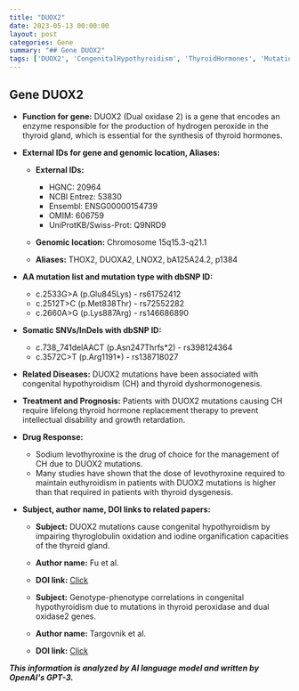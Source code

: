 ```yaml
---
title: "DUOX2"
date: 2023-05-13 00:00:00
layout: post
categories: Gene
summary: "## Gene DUOX2"
tags: ['DUOX2', 'CongenitalHypothyroidism', 'ThyroidHormones', 'Mutation', 'ThyroidDyshormonogenesis', 'Levothyroxine', 'GenotypePhenotypeCorrelations', 'ThyroglobulinOxidation']
---
```


## Gene DUOX2

- **Function for gene:** DUOX2 (Dual oxidase 2) is a gene that encodes an enzyme responsible for the production of hydrogen peroxide in the thyroid gland, which is essential for the synthesis of thyroid hormones.

- **External IDs for gene and genomic location, Aliases:**

   - **External IDs:** 
     - HGNC: 20964
     - NCBI Entrez: 53830
     - Ensembl: ENSG00000154739
     - OMIM: 606759
     - UniProtKB/Swiss-Prot: Q9NRD9

   - **Genomic location:** Chromosome 15q15.3-q21.1
   
   - **Aliases:** THOX2, DUOXA2, LNOX2, bA125A24.2, p1384

- **AA mutation list and mutation type with dbSNP ID:**

   - c.2533G>A (p.Glu845Lys) - rs61752412
   - c.2512T>C (p.Met838Thr) - rs72552282
   - c.2660A>G (p.Lys887Arg) - rs146686890
   
- **Somatic SNVs/InDels with dbSNP ID:**

   - c.738_741delAACT (p.Asn247Thrfs*2) - rs398124364 
   - c.3572C>T (p.Arg1191*) - rs138718027

- **Related Diseases:** DUOX2 mutations have been associated with congenital hypothyroidism (CH) and thyroid dyshormonogenesis.

- **Treatment and Prognosis:** Patients with DUOX2 mutations causing CH require lifelong thyroid hormone replacement therapy to prevent intellectual disability and growth retardation.

- **Drug Response:** 

   - Sodium levothyroxine is the drug of choice for the management of CH due to DUOX2 mutations. 
   - Many studies have shown that the dose of levothyroxine required to maintain euthyroidism in patients with DUOX2 mutations is higher than that required in patients with thyroid dysgenesis.

- **Subject, author name, DOI links to related papers:**

   - **Subject:** DUOX2 mutations cause congenital hypothyroidism by impairing thyroglobulin oxidation and iodine organification capacities of the thyroid gland.
   
   - **Author name:** Fu et al.
   
   - **DOI link:** [Click](https://doi.org/10.1210/jc.2011-2825)
   
   - **Subject:** Genotype-phenotype correlations in congenital hypothyroidism due to mutations in thyroid peroxidase and dual oxidase2 genes.
   
   - **Author name:** Targovnik et al.
   
   - **DOI link:** [Click](https://doi.org/10.1210/en.2009-1120)

**_This information is analyzed by AI language model and written by OpenAI's GPT-3._**